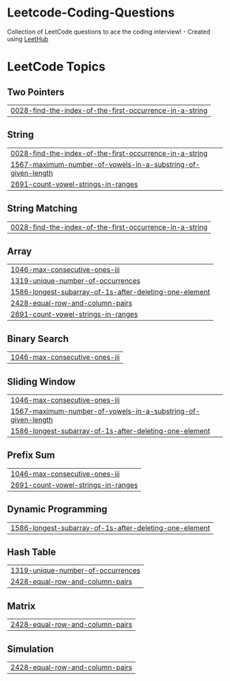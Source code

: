 # Leetcode-Coding-Questions
Collection of LeetCode questions to ace the coding interview! - Created using [LeetHub](https://github.com/QasimWani/LeetHub)

<!---LeetCode Topics Start-->
# LeetCode Topics
## Two Pointers
|  |
| ------- |
| [0028-find-the-index-of-the-first-occurrence-in-a-string](https://github.com/Vibhushit07/Leetcode-Coding-Questions/tree/master/0028-find-the-index-of-the-first-occurrence-in-a-string) |
## String
|  |
| ------- |
| [0028-find-the-index-of-the-first-occurrence-in-a-string](https://github.com/Vibhushit07/Leetcode-Coding-Questions/tree/master/0028-find-the-index-of-the-first-occurrence-in-a-string) |
| [1567-maximum-number-of-vowels-in-a-substring-of-given-length](https://github.com/Vibhushit07/Leetcode-Coding-Questions/tree/master/1567-maximum-number-of-vowels-in-a-substring-of-given-length) |
| [2691-count-vowel-strings-in-ranges](https://github.com/Vibhushit07/Leetcode-Coding-Questions/tree/master/2691-count-vowel-strings-in-ranges) |
## String Matching
|  |
| ------- |
| [0028-find-the-index-of-the-first-occurrence-in-a-string](https://github.com/Vibhushit07/Leetcode-Coding-Questions/tree/master/0028-find-the-index-of-the-first-occurrence-in-a-string) |
## Array
|  |
| ------- |
| [1046-max-consecutive-ones-iii](https://github.com/Vibhushit07/Leetcode-Coding-Questions/tree/master/1046-max-consecutive-ones-iii) |
| [1319-unique-number-of-occurrences](https://github.com/Vibhushit07/Leetcode-Coding-Questions/tree/master/1319-unique-number-of-occurrences) |
| [1586-longest-subarray-of-1s-after-deleting-one-element](https://github.com/Vibhushit07/Leetcode-Coding-Questions/tree/master/1586-longest-subarray-of-1s-after-deleting-one-element) |
| [2428-equal-row-and-column-pairs](https://github.com/Vibhushit07/Leetcode-Coding-Questions/tree/master/2428-equal-row-and-column-pairs) |
| [2691-count-vowel-strings-in-ranges](https://github.com/Vibhushit07/Leetcode-Coding-Questions/tree/master/2691-count-vowel-strings-in-ranges) |
## Binary Search
|  |
| ------- |
| [1046-max-consecutive-ones-iii](https://github.com/Vibhushit07/Leetcode-Coding-Questions/tree/master/1046-max-consecutive-ones-iii) |
## Sliding Window
|  |
| ------- |
| [1046-max-consecutive-ones-iii](https://github.com/Vibhushit07/Leetcode-Coding-Questions/tree/master/1046-max-consecutive-ones-iii) |
| [1567-maximum-number-of-vowels-in-a-substring-of-given-length](https://github.com/Vibhushit07/Leetcode-Coding-Questions/tree/master/1567-maximum-number-of-vowels-in-a-substring-of-given-length) |
| [1586-longest-subarray-of-1s-after-deleting-one-element](https://github.com/Vibhushit07/Leetcode-Coding-Questions/tree/master/1586-longest-subarray-of-1s-after-deleting-one-element) |
## Prefix Sum
|  |
| ------- |
| [1046-max-consecutive-ones-iii](https://github.com/Vibhushit07/Leetcode-Coding-Questions/tree/master/1046-max-consecutive-ones-iii) |
| [2691-count-vowel-strings-in-ranges](https://github.com/Vibhushit07/Leetcode-Coding-Questions/tree/master/2691-count-vowel-strings-in-ranges) |
## Dynamic Programming
|  |
| ------- |
| [1586-longest-subarray-of-1s-after-deleting-one-element](https://github.com/Vibhushit07/Leetcode-Coding-Questions/tree/master/1586-longest-subarray-of-1s-after-deleting-one-element) |
## Hash Table
|  |
| ------- |
| [1319-unique-number-of-occurrences](https://github.com/Vibhushit07/Leetcode-Coding-Questions/tree/master/1319-unique-number-of-occurrences) |
| [2428-equal-row-and-column-pairs](https://github.com/Vibhushit07/Leetcode-Coding-Questions/tree/master/2428-equal-row-and-column-pairs) |
## Matrix
|  |
| ------- |
| [2428-equal-row-and-column-pairs](https://github.com/Vibhushit07/Leetcode-Coding-Questions/tree/master/2428-equal-row-and-column-pairs) |
## Simulation
|  |
| ------- |
| [2428-equal-row-and-column-pairs](https://github.com/Vibhushit07/Leetcode-Coding-Questions/tree/master/2428-equal-row-and-column-pairs) |
<!---LeetCode Topics End-->